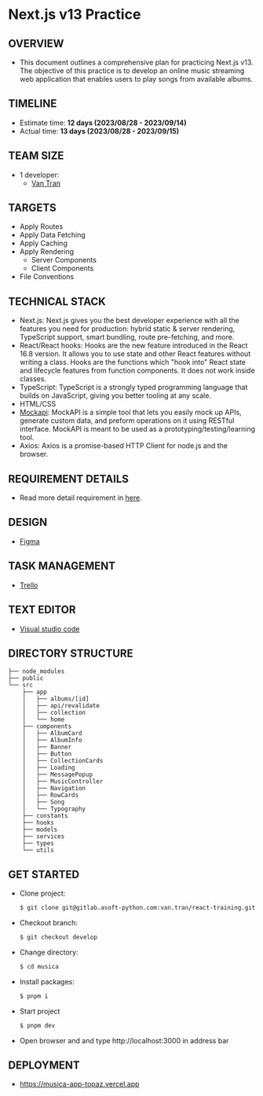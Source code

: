 # Next.js v13 Practice

## OVERVIEW

- This document outlines a comprehensive plan for practicing Next.js v13. The objective of this practice is to develop an online music streaming web application that enables users to play songs from available albums.

## TIMELINE

- Estimate time: **12 days (2023/08/28 - 2023/09/14)**
- Actual time: **13 days (2023/08/28 - 2023/09/15)**

## TEAM SIZE

- 1 developer:
  - [Van Tran](van.tran@asnet.com.vn)

## TARGETS

- Apply Routes
- Apply Data Fetching
- Apply Caching
- Apply Rendering
  - Server Components
  - Client Components
- File Conventions

## TECHNICAL STACK

- Next.js: Next.js gives you the best developer experience with all the features you need for production: hybrid static & server rendering, TypeScript support, smart bundling, route pre-fetching, and more.
- React/React hooks: Hooks are the new feature introduced in the React 16.8 version. It allows you to use state and other React features without writing a class. Hooks are the functions which "hook into" React state and lifecycle features from function components. It does not work inside classes.
- TypeScript: TypeScript is a strongly typed programming language that builds on JavaScript, giving you better tooling at any scale.
- HTML/CSS
- [Mockapi](https://mockapi.io/): MockAPI is a simple tool that lets you easily mock up APIs, generate custom data, and preform operations on it using RESTful interface. MockAPI is meant to be used as a prototyping/testing/learning tool.
- Axios: Axios is a promise-based HTTP Client for node.js and the browser.

## REQUIREMENT DETAILS

- Read more detail requirement in [here](https://vawn.notion.site/Van-Tran-react-next-js13-practice-982e96ee8e364e769590207155944b1a?pvs=4).

## DESIGN

- [Figma](<https://www.figma.com/file/2HlDcj69jH0cIJvhw4X5iX/Musica-(Edited)?type=design&node-id=0%3A1&mode=design&t=rtRXELnR1pJxVz02-1>)

## TASK MANAGEMENT

- [Trello](https://trello.com/invite/b/FKdtBzQU/ATTIcb4d1d2f919d9fb416b0ff8190551078974F94F6/musica-workplace)

## TEXT EDITOR

- [Visual studio code](https://code.visualstudio.com)

## DIRECTORY STRUCTURE

```
├── node_modules
├── public
└── src
    ├── app
    │   ├── albums/[id]
    │   ├── api/revalidate
    │   ├── collection
    │   └── home
    ├── components
    │   ├── AlbumCard
    │   ├── AlbumInfo
    │   ├── Banner
    │   ├── Button
    │   ├── CollectionCards
    │   ├── Loading
    │   ├── MessagePopup
    │   ├── MusicController
    │   ├── Navigation
    │   ├── RowCards
    │   ├── Song
    │   └── Typography
    ├── constants
    ├── hooks
    ├── models
    ├── services
    ├── types
    └── utils
```

## GET STARTED

- Clone project:

  ```bash
  $ git clone git@gitlab.asoft-python.com:van.tran/react-training.git
  ```

- Checkout branch:

  ```bash
  $ git checkout develop
  ```

- Change directory:

  ```bash
  $ cd musica
  ```

- Install packages:

  ```bash
  $ pnpm i
  ```

- Start project

  ```bash
  $ pnpm dev
  ```

- Open browser and and type http://localhost:3000 in address bar

## DEPLOYMENT

- https://musica-app-topaz.vercel.app
